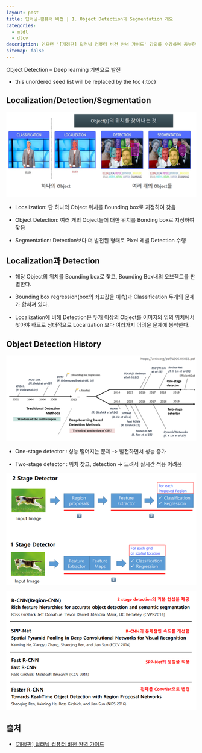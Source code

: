 ```yaml
---
layout: post
title: 딥러닝-컴퓨터 비전 | 1. Object Detection과 Segmentation 개요
categories: 
  - mldl
  - dlcv
description: 인프런 '[개정판] 딥러닝 컴퓨터 비전 완벽 가이드' 강의를 수강하며 공부한 내용을 정리한 글입니다.
sitemap: false
---
```


Object Detection – Deep learning 기반으로 발전

* this unordered seed list will be replaced by the toc
{:toc}

## Localization/Detection/Segmentation

![Localization/Detection/Segmentation](/assets/img/blog/Localization,Detection,Segmentation.png)

- Localization: 단 하나의 Object 위치를 Bounding box로 지정하여 찾음

- Object Detection: 여러 개의 Object들에 대한 위치를 Bonding box로 지정하여 찾음

- Segmentation: Detection보다 더 발전된 형태로 Pixel 레벨 Detection 수행

## Localization과 Detection

- 해당 Object의 위치를 Bounding box로 찾고, Bounding Box내의 오브젝트를 판별한다.

- Bounding box regression(box의 좌표값을 예측)과 Classification 두개의 문제가 합쳐져 있다. 

- Localization에 비해 Detection은 두개 이상의 Object를 이미지의 임의 위치에서 찾아야 하므로 상대적으로 Localization 보다 여러가지 어려운 문제에 봉착한다.


## Object Detection History

![ObjectDetectionHistory](/assets/img/blog/ObjectDetectionHistory.png)

- One-stage detector : 성능 떨어지는 문제 -> 발전하면서 성능 증가

- Two-stage detector : 위치 찾고, detection -> 느려서 실시간 적용 어려움


![One-stage detector/Two-stage detector](/assets/img/blog/1,2-stagedetector.png)

![Two-stage detector](/assets/img/blog/2-stagedetector.png)

## 출처

- [[개정판] 딥러닝 컴퓨터 비전 완벽 가이드](https://www.inflearn.com/course/%EB%94%A5%EB%9F%AC%EB%8B%9D-%EC%BB%B4%ED%93%A8%ED%84%B0%EB%B9%84%EC%A0%84-%EC%99%84%EB%B2%BD%EA%B0%80%EC%9D%B4%EB%93%9C)
